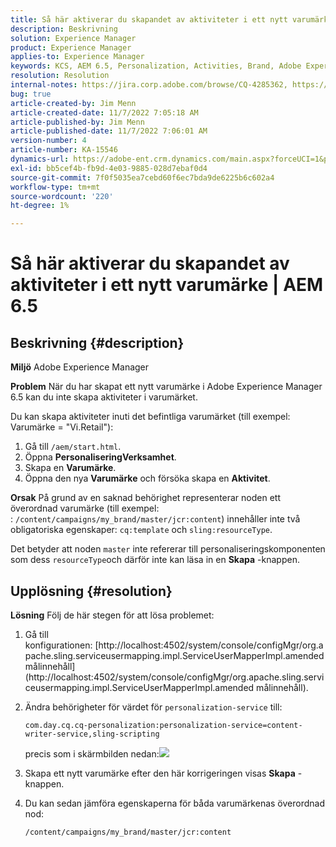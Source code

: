 ```yaml
---
title: Så här aktiverar du skapandet av aktiviteter i ett nytt varumärke | AEM 6.5
description: Beskrivning
solution: Experience Manager
product: Experience Manager
applies-to: Experience Manager
keywords: KCS, AEM 6.5, Personalization, Activities, Brand, Adobe Experience Manager, enable, create, creating
resolution: Resolution
internal-notes: https://jira.corp.adobe.com/browse/CQ-4285362, https://jira.corp.adobe.com/browse/CQ-4278366, https://daycare.day.com/content/home/ubs_cq/ubs_ch/fit_internet/214314.html#post0006
bug: true
article-created-by: Jim Menn
article-created-date: 11/7/2022 7:05:18 AM
article-published-by: Jim Menn
article-published-date: 11/7/2022 7:06:01 AM
version-number: 4
article-number: KA-15546
dynamics-url: https://adobe-ent.crm.dynamics.com/main.aspx?forceUCI=1&pagetype=entityrecord&etn=knowledgearticle&id=ea81b688-6a5e-ed11-9561-6045bd0065f9
exl-id: bb5cef4b-fb9d-4e03-9885-028d7ebaf0d4
source-git-commit: 7f0f5035ea7cebd60f6ec7bda9de6225b6c602a4
workflow-type: tm+mt
source-wordcount: '220'
ht-degree: 1%

---
```


# Så här aktiverar du skapandet av aktiviteter i ett nytt varumärke | AEM 6.5

## Beskrivning {#description}


<b>Miljö</b>
Adobe Experience Manager

<b>Problem</b>
När du har skapat ett nytt varumärke i Adobe Experience Manager 6.5 kan du inte skapa aktiviteter i varumärket.

Du kan skapa aktiviteter inuti det befintliga varumärket (till exempel: Varumärke = &quot;Vi.Retail&quot;):

1. Gå till `/aem/start.html`.
2. Öppna <b>Personalisering</b><b>Verksamhet</b>.
3. Skapa en <b>Varumärke</b>.
4. Öppna den nya <b>Varumärke</b> och försöka skapa en <b>Aktivitet</b>.


<b>Orsak</b>
På grund av en saknad behörighet representerar noden ett överordnad varumärke (till exempel: : `/content/campaigns/my_brand/master/jcr:content`) innehåller inte två obligatoriska egenskaper: `cq:template` och `sling:resourceType`.

Det betyder att noden `master` inte refererar till personaliseringskomponenten som dess `resourceType`och därför inte kan läsa in en <b>Skapa</b> -knappen.








## Upplösning {#resolution}


<b>Lösning</b>
Följ de här stegen för att lösa problemet:

1. Gå till konfigurationen: [http://localhost:4502/system/console/configMgr/org.apache.sling.serviceusermapping.impl.ServiceUserMapperImpl.amended målinnehåll](http://localhost:4502/system/console/configMgr/org.apache.sling.serviceusermapping.impl.ServiceUserMapperImpl.amended målinnehåll).
2. Ändra behörigheter för värdet för `personalization-service` till:

   `com.day.cq.cq-personalization:personalization-service=content-writer-service,sling-scripting`

   precis som i skärmbilden nedan:![](https://adobe.sharepoint.com/sites/D365EntAttachments/knowledgearticle/How%20to%20enable%20creating%20Activities%20inside%20a%20new%20Brand%20-%20Personalization%20-%20AEM%206-5_19685F9AF794EA11A811000D3A303484/Activity_Brand_Create.jpg)
3. Skapa ett nytt varumärke efter den här korrigeringen visas <b>Skapa</b> -knappen.
4. Du kan sedan jämföra egenskaperna för båda varumärkenas överordnad nod:


   ```
   /content/campaigns/my_brand/master/jcr:content
   ```

